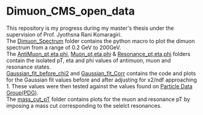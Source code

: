# Dimuon_CMS_open_data
This repository is my progress during my master's thesis under the supervision of Prof. Jyothsna Rani Komaragiri.  
The [Dimuon_Spectrum](https://github.com/Shounak2512/Dimuon_CMS_open_data/tree/main/Dimuon_Spectrum) folder contains the python macro to plot the dimuon spectrum from a range of 0.2 GeV to 200GeV.  
The [AntiMuon_pt,eta,phi](https://github.com/Shounak2512/Dimuon_CMS_open_data/tree/main/AntiMuon_pt%2Ceta%2Cphi), [Muon_pt,eta,phi](https://github.com/Shounak2512/Dimuon_CMS_open_data/tree/main/Muon_pt%2Ceta%2Cphi) & [Resonance_pt,eta,phi](https://github.com/Shounak2512/Dimuon_CMS_open_data/tree/main/Resonance_pt%2Ceta%2Cphi) folders contain the isolated pT, eta and phi values of antimuon, muon and resonance states.  
[Gaussian_fit_before_chi2](https://github.com/Shounak2512/Dimuon_CMS_open_data/tree/main/Gaussian_fit_before_chi2) and [Gaussian_fit_Corr](https://github.com/Shounak2512/Dimuon_CMS_open_data/tree/main/Gaussian_fit_Corr) contains the code and plots for the Gaussian fit values before and after adjusting for x2/ndf approaching 1. These values were then tested against the values found on [Particle Data Group(PDG)](https://pdglive.lbl.gov/Viewer.action).  
The [mass_cut_pT](https://github.com/Shounak2512/Dimuon_CMS_open_data/tree/main/mass_cuts_pT) folder contains plots for the muon and resonance pT by imposing a mass cut corresponding to the selelct resonances.
